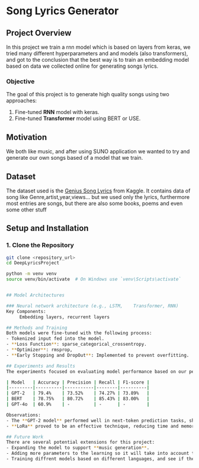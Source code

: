 # Song Lyrics Generator

## Project Overview
In this project we train a rnn model which is based on layers from keras, we tried many different hyperparameters and and models (also transformers), and got to the conclusion that the best way is to train an embedding model based on data we collected online for generating songs lyrics.

### Objective
The goal of this project is to generate high quality songs using two approaches:
1. Fine-tuned **RNN** model with keras.
2. Fine-tuned **Transformer** model using BERT or USE.

## Motivation
We both like music, and after using SUNO application we wanted to try and generate our own songs based of a model that we train.


## Dataset
The dataset used is the [Genius Song Lyrics](https://www.kaggle.com/datasets/carlosgdcj/genius-song-lyrics-with-language-information) from Kaggle.
It contains data of  song like Genre,artist,year,views... but we used only the lyrics,	furthermore most entries are songs, but there are also some books, poems and even some other stuff

## Setup and Installation

### 1. Clone the Repository

```bash
git clone <repository_url>
cd DeepLyricsProject

python -m venv venv
source venv/bin/activate  # On Windows use `venv\Scripts\activate`


## Model Architectures

### Neural network architecture (e.g., LSTM, 	Transformer, RNN)
Key Components:
	 Embedding layers, recurrent layers

## Methods and Training
Both models were fine-tuned with the following process:
- Tokenized input fed into the model.
- **Loss Function**: sparse_categorical_crossentropy.
- **Optimizer**: rmsprop,
- **Early Stopping and DropOut**: Implemented to prevent overfitting.

## Experiments and Results
The experiments focused on evaluating model performance based on our personal preferences after training models with different embedding dimensions, dropout, LR Scheduler and sizes of datasets

| Model   | Accuracy | Precision | Recall | F1-score |
|---------|----------|-----------|--------|----------|
| GPT-2   | 79.4%    | 73.52%    | 74.27% | 73.89%   |
| BERT    | 78.75%   | 80.72%    | 85.43% | 83.00%   |
| GPT-4o  | 60.9%    | -         | -      | -        |

Observations:
- The **GPT-2 model** performed well in next-token prediction tasks, showing good capture of patterns in the "Gaming and Entertainment" category.
- **LoRa** proved to be an effective technique, reducing time and memory usage while achieving high performance.

## Future Work
There are several potential extensions for this project:
- Expanding the model to support **music generation**.
- Adding more parameters to the learning so it will take into account the year of publish, generes, artist and more
- Training diffrent models based on different languages, and see if the model architecture give different qualities for different languages

